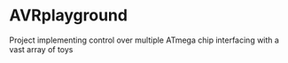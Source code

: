 # AVRplayground
Project implementing control over multiple ATmega chip interfacing with a vast array of toys
